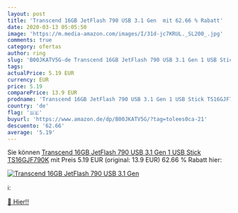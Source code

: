 ```yaml
---
layout: post
title: 'Transcend 16GB JetFlash 790 USB 3.1 Gen  mit 62.66 % Rabatt'
date: 2020-03-13 05:05:50
image: 'https://m.media-amazon.com/images/I/31d-jc7KRUL._SL200_.jpg'
comments: true
category: ofertas
author: ring
slug: 'B00JKATV5G-de Transcend 16GB JetFlash 790 USB 3.1 Gen 1 USB Stick...'
tags: 
actualPrice: 5.19 EUR
currency: EUR
price: 5.19
comparePrice: 13.9 EUR
prodname: 'Transcend 16GB JetFlash 790 USB 3.1 Gen 1 USB Stick TS16GJF790K'
country: 'de'
flag: '🇩🇪'
buyurl: 'https://www.amazon.de/dp/B00JKATV5G/?tag=tolees0ca-21'
descuento: '62.66'
average: '5.19'
---
```


Sie können [Transcend 16GB JetFlash 790 USB 3.1 Gen 1 USB Stick TS16GJF790K](https://www.amazon.de/dp/B00JKATV5G/?tag=tolees0ca-21) mit Preis 5.19 EUR (original: 13.9 EUR) 62.66 % Rabatt hier:

[![Transcend 16GB JetFlash 790 USB 3.1 Gen ](https://m.media-amazon.com/images/I/31d-jc7KRUL._SL200_.jpg)](https://www.amazon.de/dp/B00JKATV5G/?tag=tolees0ca-21)

ℹ️:


[🛒 Hier!!](https://www.amazon.de/dp/B00JKATV5G/?tag=tolees0ca-21)
